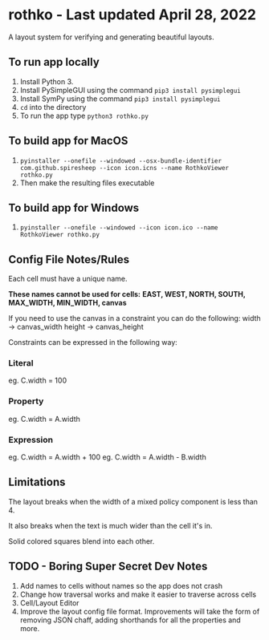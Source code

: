 # rothko - Last updated April 28, 2022

A layout system for verifying and generating beautiful layouts.

## To run app locally
1. Install Python 3.
2. Install PySimpleGUI using the command `pip3 install pysimplegui`
3. Install SymPy using the command `pip3 install pysimplegui`
4. `cd` into the directory
5. To run the app type `python3 rothko.py`

## To build app for MacOS
1. `pyinstaller --onefile --windowed --osx-bundle-identifier com.github.spiresheep --icon icon.icns --name RothkoViewer rothko.py`
2. Then make the resulting files executable

## To build app for Windows
1. `pyinstaller --onefile --windowed --icon icon.ico --name RothkoViewer rothko.py`

## Config File Notes/Rules

Each cell must have a unique name.

**These names cannot be used for cells:**
  **EAST, WEST, NORTH, SOUTH, MAX_WIDTH, MIN_WIDTH, canvas**

If you need to use the canvas in a constraint you can do the following:
width -> canvas_width
height -> canvas_height

Constraints can be expressed in the following way:
### Literal
eg. C.width = 100
### Property
eg. C.width = A.width
### Expression
eg. C.width = A.width + 100
eg. C.width = A.width - B.width

## Limitations
The layout breaks when the width of a mixed policy component is less than 4.

It also breaks when the text is much wider than the cell it's in.

Solid colored squares blend into each other.

## TODO - Boring Super Secret Dev Notes
1. Add names to cells without names so the app does not crash
1. Change how traversal works and make it easier to traverse across cells
1. Cell/Layout Editor
2. Improve the layout config file format. Improvements will take the form of
removing JSON chaff, adding shorthands for all the properties and more.
